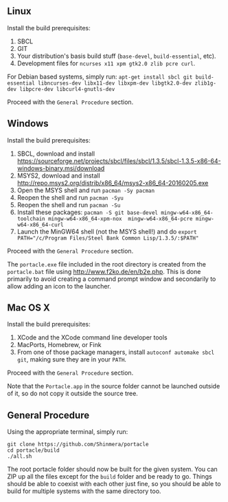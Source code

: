 ## Linux
Install the build prerequisites:

1. SBCL
2. GIT
3. Your distribution's basis build stuff (`base-devel`, `build-essential`, etc).
4. Development files for `ncurses x11 xpm gtk2.0 zlib pcre curl`.

For Debian based systems, simply run: `apt-get install sbcl git build-essential libncurses-dev libx11-dev libxpm-dev libgtk2.0-dev zlib1g-dev libpcre-dev libcurl4-gnutls-dev`

Proceed with the `General Procedure` section.

## Windows
Install the build prerequisites:

1. SBCL, download and install https://sourceforge.net/projects/sbcl/files/sbcl/1.3.5/sbcl-1.3.5-x86-64-windows-binary.msi/download
2. MSYS2, download and install http://repo.msys2.org/distrib/x86_64/msys2-x86_64-20160205.exe
3. Open the MSYS shell and run `pacman -Sy pacman`
4. Reopen the shell and run `pacman -Syu`
5. Reopen the shell and run `pacman -Su`
6. Install these packages: `pacman -S git base-devel mingw-w64-x86_64-toolchain mingw-w64-x86_64-xpm-nox  mingw-w64-x86_64-pcre mingw-w64-x86_64-curl`
7. Launch the MinGW64 shell (not the MSYS shell!) and do `export PATH="/c/Program Files/Steel Bank Common Lisp/1.3.5/:$PATH"`

Proceed with the `General Procedure` section.

The `portacle.exe` file included in the root directory is created from the `portacle.bat` file using <http://www.f2ko.de/en/b2e.php>. This is done primarily to avoid creating a command prompt window and secondarily to allow adding an icon to the launcher.

## Mac OS X
Install the build prerequisites:

1. XCode and the XCode command line developer tools
2. MacPorts, Homebrew, or Fink
3. From one of those package managers, install `autoconf automake sbcl git`, making sure they are in your `PATH`.

Proceed with the `General Procedure` section.

Note that the `Portacle.app` in the source folder cannot be launched outside of it, so do not copy it outside the source tree.

## General Procedure
Using the appropriate terminal, simply run:

    git clone https://github.com/Shinmera/portacle
    cd portacle/build
    ./all.sh
    
The root portacle folder should now be built for the given system. You can ZIP up all the files except for the `build` folder and be ready to go. Things should be able to coexist with each other just fine, so you should be able to build for multiple systems with the same directory too.
